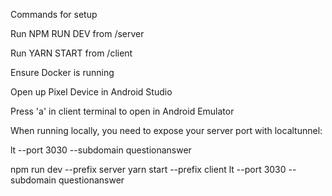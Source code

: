 Commands for setup

Run NPM RUN DEV from /server

Run YARN START from /client

Ensure Docker is running

Open up Pixel Device in Android Studio

Press 'a' in client terminal to open in Android Emulator

When running locally, you need to expose your server port with localtunnel:

lt --port 3030 --subdomain questionanswer


npm run dev --prefix server
yarn start --prefix client
lt --port 3030 --subdomain questionanswer